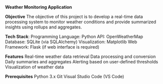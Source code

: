**Weather Monitoring Application**

**Objective**
The objective of this project is to develop a real-time data processing system to monitor weather conditions and provide summarized insights using rollups and aggregates.

**Tech Stack**:
Programming Language: Python
API: OpenWeatherMap
Database: SQLite (via SQLAlchemy)
Visualization: Matplotlib
Web Framework: Flask (if web interface is required)

**Features**
Real-time weather data retrieval
Data processing and conversion
Daily summaries and aggregates
Alerting based on user-defined thresholds
Visualization of weather data

**Prerequisites**
Python 3.x
Git
Visual Studio Code (VS Code)

